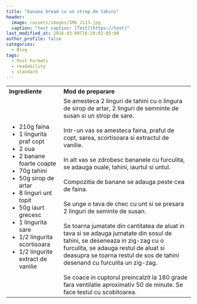 ```yaml
---
title: "banana bread cu un strop de tahini"
header:
  image: /assets/images/IMG_2113.jpg
  caption: "test caption: [Test](https://test)"
last_modified_at: 2016-03-09T16:20:02-05:00
author_profile: false
categories:
  - Blog
tags:
  - Post Formats
  - readability
  - standard
---
```

<table style="width: 100%; border-collapse: collapse;">
  <tr>
    <th style="text-align: left;">Ingrediente</th>
    <th style="text-align: left;">Mod de preparare</th>
  </tr>
  <tr>
    <td>
      <ul>
        <li>210g faina</li>
        <li>1 lingurita praf copt</li>
        <li>2 oua</li>
        <li>2 banane foarte coapte</li>
        <li>70g tahini</li>
        <li>50g sirop de artar</li>
        <li>8 linguri unt topit</li>
        <li>50g iaurt grecesc</li>
        <li>1 lingurita sare</li>
        <li>1/2 lingurita scortisoara</li>
        <li>1/2 lingurite extract de vanilie</li>
      </ul>
    </td>
    <td>
      Se amesteca 2 linguri de tahini cu o lingura de sirop de artar, 2 linguri de semninte de susan si un strop de sare. <br><br>
      Intr-un vas se amesteca faina, praful de copt, sarea, scortisoara si extractul de vanilie. <br><br>
      In alt vas se zdrobesc bananele cu furculita, se adauga ouale, tahini, iaurtul si untul. <br><br>
      Compozitia de banane se adauga peste cea de faina. <br><br>
      Se unge o tava de chec cu unt si se presara 2 linguri de seminte de susan. <br><br>
      Se toarna jumatate din cantitatea de aluat in tava si se adauga jumatate din sosul de tahini, se deseneaza in zig-zag cu o furculita, se adauga restul de aluat si deasupra se toarna restul de sos de tahini desenand cu furculita un zig-zag. <br><br>
      Se coace in cuptorul preincalzit la 180 grade fara ventilatie aproximativ 50 de minute.
      Se face testul cu scobitoarea.
    </td>
  </tr>
</table>

